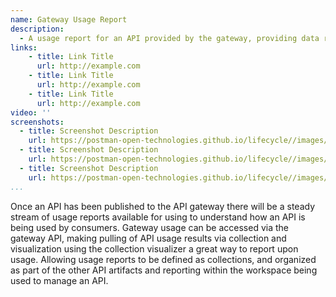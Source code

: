 ```yaml
---
name: Gateway Usage Report
description: 
  - A usage report for an API provided by the gateway, providing data regarding consumption of API resources and capabilities, offering detailed or aggregate views of what is happening with each API and across operations, providing observability into how APIs are being put to use within applications and as part of integrations. 
links:
    - title: Link Title
      url: http://example.com
    - title: Link Title
      url: http://example.com
    - title: Link Title
      url: http://example.com            
video: ''
screenshots:
  - title: Screenshot Description
    url: https://postman-open-technologies.github.io/lifecycle//images/postman-screenshot.png          
  - title: Screenshot Description
    url: https://postman-open-technologies.github.io/lifecycle//images/postman-screenshot.png  
  - title: Screenshot Description
    url: https://postman-open-technologies.github.io/lifecycle//images/postman-screenshot.png   
...
```

Once an API has been published to the API gateway there will be a steady stream of usage reports available for using to understand how an API is being used by consumers. Gateway usage can be accessed via the gateway API, making pulling of API usage results via collection and visualization using the collection visualizer a great way to report upon usage. Allowing usage reports to be defined as collections, and organized as part of the other API artifacts and reporting within the workspace being used to manage an API.